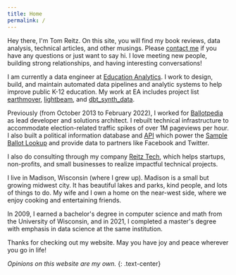 ```yaml
---
title: Home
permalink: /
---
```


Hey there, I'm Tom Reitz. On this site, you will find my book reviews, data analysis, technical articles, and other musings.
Please [contact me](mailto:tom@tomreitz.com) if you have any questions or just want to say hi. I love meeting new people,
building strong relationships, and having interesting conversations!

I am currently a data engineer at [Education Analytics](https://www.edanalytics.org/). I work to design, build, and maintain
automated data pipelines and analytic systems to help improve public K-12 education. My work at EA includes project list [earthmover](/projects/earthmover), [lightbeam](/projects/lightbeam), and [dbt_synth_data](/projects/dbt_synth_data).

Previously (from October 2013 to February 2022), I worked for [Ballotpedia](https://ballotpedia.org/) as lead developer and
solutions architect. I rebuilt technical infrastructure to accommodate election-related traffic spikes of over 1M pageviews
per hour. I also built a political information database and [API](https://api.ballotpedia.org/) which power the
[Sample Ballot Lookup](https://ballotpedia.org/Sample_Ballot_Lookup) and provide data to partners like Facebook and Twitter.

I also do consulting through my company [Reitz Tech](https://reitztech.com/), which helps startups, non-profits, and small
businesses to realize impactful technical projects.

I live in Madison, Wisconsin (where I grew up). Madison is a small but growing midwest city. It has beautiful lakes and parks,
kind people, and lots of things to do. My wife and I own a home on the near-west side, where we enjoy cooking and entertaining
friends.

In 2009, I earned a bachelor's degree in computer science and math from the University of Wisconsin, and in 2021, I completed
a master's degree with emphasis in data science at the same institution.

Thanks for checking out my website. May you have joy and peace wherever you go in life!

*Opinions on this website are my own.*
{: .text-center}
